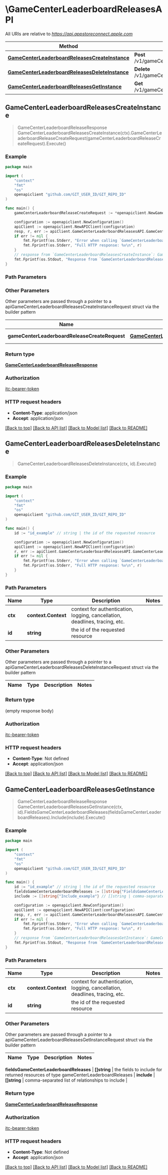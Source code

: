 # \GameCenterLeaderboardReleasesAPI

All URIs are relative to *https://api.appstoreconnect.apple.com*

Method | HTTP request | Description
------------- | ------------- | -------------
[**GameCenterLeaderboardReleasesCreateInstance**](GameCenterLeaderboardReleasesAPI.md#GameCenterLeaderboardReleasesCreateInstance) | **Post** /v1/gameCenterLeaderboardReleases | 
[**GameCenterLeaderboardReleasesDeleteInstance**](GameCenterLeaderboardReleasesAPI.md#GameCenterLeaderboardReleasesDeleteInstance) | **Delete** /v1/gameCenterLeaderboardReleases/{id} | 
[**GameCenterLeaderboardReleasesGetInstance**](GameCenterLeaderboardReleasesAPI.md#GameCenterLeaderboardReleasesGetInstance) | **Get** /v1/gameCenterLeaderboardReleases/{id} | 



## GameCenterLeaderboardReleasesCreateInstance

> GameCenterLeaderboardReleaseResponse GameCenterLeaderboardReleasesCreateInstance(ctx).GameCenterLeaderboardReleaseCreateRequest(gameCenterLeaderboardReleaseCreateRequest).Execute()



### Example

```go
package main

import (
	"context"
	"fmt"
	"os"
	openapiclient "github.com/GIT_USER_ID/GIT_REPO_ID"
)

func main() {
	gameCenterLeaderboardReleaseCreateRequest := *openapiclient.NewGameCenterLeaderboardReleaseCreateRequest(*openapiclient.NewGameCenterLeaderboardReleaseCreateRequestData("Type_example", *openapiclient.NewGameCenterLeaderboardReleaseCreateRequestDataRelationships(*openapiclient.NewGameCenterAchievementReleaseCreateRequestDataRelationshipsGameCenterDetail(*openapiclient.NewAppRelationshipsGameCenterDetailData("Type_example", "Id_example")), *openapiclient.NewGameCenterLeaderboardLocalizationCreateRequestDataRelationshipsGameCenterLeaderboard(*openapiclient.NewGameCenterDetailRelationshipsGameCenterLeaderboardsDataInner("Type_example", "Id_example"))))) // GameCenterLeaderboardReleaseCreateRequest | GameCenterLeaderboardRelease representation

	configuration := openapiclient.NewConfiguration()
	apiClient := openapiclient.NewAPIClient(configuration)
	resp, r, err := apiClient.GameCenterLeaderboardReleasesAPI.GameCenterLeaderboardReleasesCreateInstance(context.Background()).GameCenterLeaderboardReleaseCreateRequest(gameCenterLeaderboardReleaseCreateRequest).Execute()
	if err != nil {
		fmt.Fprintf(os.Stderr, "Error when calling `GameCenterLeaderboardReleasesAPI.GameCenterLeaderboardReleasesCreateInstance``: %v\n", err)
		fmt.Fprintf(os.Stderr, "Full HTTP response: %v\n", r)
	}
	// response from `GameCenterLeaderboardReleasesCreateInstance`: GameCenterLeaderboardReleaseResponse
	fmt.Fprintf(os.Stdout, "Response from `GameCenterLeaderboardReleasesAPI.GameCenterLeaderboardReleasesCreateInstance`: %v\n", resp)
}
```

### Path Parameters



### Other Parameters

Other parameters are passed through a pointer to a apiGameCenterLeaderboardReleasesCreateInstanceRequest struct via the builder pattern


Name | Type | Description  | Notes
------------- | ------------- | ------------- | -------------
 **gameCenterLeaderboardReleaseCreateRequest** | [**GameCenterLeaderboardReleaseCreateRequest**](GameCenterLeaderboardReleaseCreateRequest.md) | GameCenterLeaderboardRelease representation | 

### Return type

[**GameCenterLeaderboardReleaseResponse**](GameCenterLeaderboardReleaseResponse.md)

### Authorization

[itc-bearer-token](../README.md#itc-bearer-token)

### HTTP request headers

- **Content-Type**: application/json
- **Accept**: application/json

[[Back to top]](#) [[Back to API list]](../README.md#documentation-for-api-endpoints)
[[Back to Model list]](../README.md#documentation-for-models)
[[Back to README]](../README.md)


## GameCenterLeaderboardReleasesDeleteInstance

> GameCenterLeaderboardReleasesDeleteInstance(ctx, id).Execute()



### Example

```go
package main

import (
	"context"
	"fmt"
	"os"
	openapiclient "github.com/GIT_USER_ID/GIT_REPO_ID"
)

func main() {
	id := "id_example" // string | the id of the requested resource

	configuration := openapiclient.NewConfiguration()
	apiClient := openapiclient.NewAPIClient(configuration)
	r, err := apiClient.GameCenterLeaderboardReleasesAPI.GameCenterLeaderboardReleasesDeleteInstance(context.Background(), id).Execute()
	if err != nil {
		fmt.Fprintf(os.Stderr, "Error when calling `GameCenterLeaderboardReleasesAPI.GameCenterLeaderboardReleasesDeleteInstance``: %v\n", err)
		fmt.Fprintf(os.Stderr, "Full HTTP response: %v\n", r)
	}
}
```

### Path Parameters


Name | Type | Description  | Notes
------------- | ------------- | ------------- | -------------
**ctx** | **context.Context** | context for authentication, logging, cancellation, deadlines, tracing, etc.
**id** | **string** | the id of the requested resource | 

### Other Parameters

Other parameters are passed through a pointer to a apiGameCenterLeaderboardReleasesDeleteInstanceRequest struct via the builder pattern


Name | Type | Description  | Notes
------------- | ------------- | ------------- | -------------


### Return type

 (empty response body)

### Authorization

[itc-bearer-token](../README.md#itc-bearer-token)

### HTTP request headers

- **Content-Type**: Not defined
- **Accept**: application/json

[[Back to top]](#) [[Back to API list]](../README.md#documentation-for-api-endpoints)
[[Back to Model list]](../README.md#documentation-for-models)
[[Back to README]](../README.md)


## GameCenterLeaderboardReleasesGetInstance

> GameCenterLeaderboardReleaseResponse GameCenterLeaderboardReleasesGetInstance(ctx, id).FieldsGameCenterLeaderboardReleases(fieldsGameCenterLeaderboardReleases).Include(include).Execute()



### Example

```go
package main

import (
	"context"
	"fmt"
	"os"
	openapiclient "github.com/GIT_USER_ID/GIT_REPO_ID"
)

func main() {
	id := "id_example" // string | the id of the requested resource
	fieldsGameCenterLeaderboardReleases := []string{"FieldsGameCenterLeaderboardReleases_example"} // []string | the fields to include for returned resources of type gameCenterLeaderboardReleases (optional)
	include := []string{"Include_example"} // []string | comma-separated list of relationships to include (optional)

	configuration := openapiclient.NewConfiguration()
	apiClient := openapiclient.NewAPIClient(configuration)
	resp, r, err := apiClient.GameCenterLeaderboardReleasesAPI.GameCenterLeaderboardReleasesGetInstance(context.Background(), id).FieldsGameCenterLeaderboardReleases(fieldsGameCenterLeaderboardReleases).Include(include).Execute()
	if err != nil {
		fmt.Fprintf(os.Stderr, "Error when calling `GameCenterLeaderboardReleasesAPI.GameCenterLeaderboardReleasesGetInstance``: %v\n", err)
		fmt.Fprintf(os.Stderr, "Full HTTP response: %v\n", r)
	}
	// response from `GameCenterLeaderboardReleasesGetInstance`: GameCenterLeaderboardReleaseResponse
	fmt.Fprintf(os.Stdout, "Response from `GameCenterLeaderboardReleasesAPI.GameCenterLeaderboardReleasesGetInstance`: %v\n", resp)
}
```

### Path Parameters


Name | Type | Description  | Notes
------------- | ------------- | ------------- | -------------
**ctx** | **context.Context** | context for authentication, logging, cancellation, deadlines, tracing, etc.
**id** | **string** | the id of the requested resource | 

### Other Parameters

Other parameters are passed through a pointer to a apiGameCenterLeaderboardReleasesGetInstanceRequest struct via the builder pattern


Name | Type | Description  | Notes
------------- | ------------- | ------------- | -------------

 **fieldsGameCenterLeaderboardReleases** | **[]string** | the fields to include for returned resources of type gameCenterLeaderboardReleases | 
 **include** | **[]string** | comma-separated list of relationships to include | 

### Return type

[**GameCenterLeaderboardReleaseResponse**](GameCenterLeaderboardReleaseResponse.md)

### Authorization

[itc-bearer-token](../README.md#itc-bearer-token)

### HTTP request headers

- **Content-Type**: Not defined
- **Accept**: application/json

[[Back to top]](#) [[Back to API list]](../README.md#documentation-for-api-endpoints)
[[Back to Model list]](../README.md#documentation-for-models)
[[Back to README]](../README.md)


